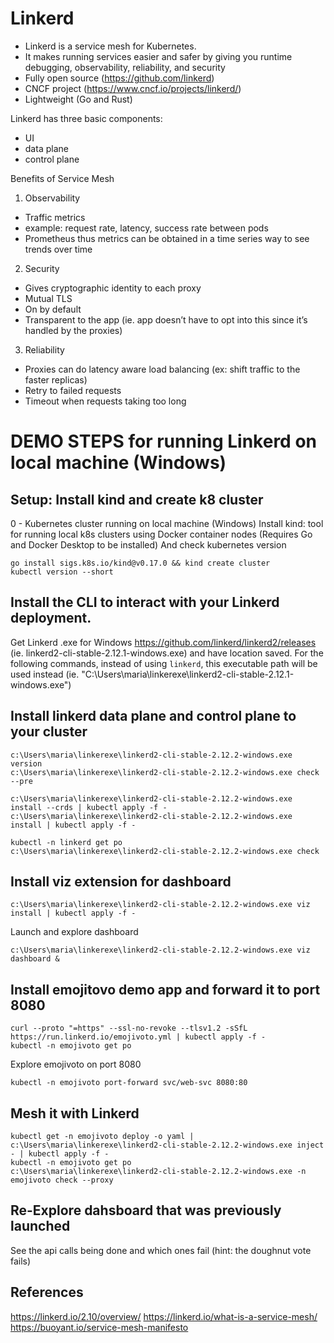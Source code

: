 # Linkerd
- Linkerd is a service mesh for Kubernetes.
- It makes running services easier and safer by giving you runtime debugging, observability, reliability, and security
- Fully open source (https://github.com/linkerd)
- CNCF project (https://www.cncf.io/projects/linkerd/)
- Lightweight (Go and Rust)

Linkerd has three basic components: 
- UI
- data plane
- control plane

Benefits of Service Mesh
1. Observability
- Traffic metrics
- example: request rate, latency, success rate between pods
- Prometheus thus metrics can be obtained in a time series way to see trends over time
2. Security
- Gives cryptographic identity to each proxy
- Mutual TLS
- On by default
- Transparent to the app (ie. app doesn’t have to opt into this since it’s handled by the proxies)
3. Reliability
- Proxies can do latency aware load balancing (ex: shift traffic to the faster replicas)
- Retry to failed requests
- Timeout when requests taking too long


# DEMO STEPS for running Linkerd on local machine (Windows)

## Setup: Install kind and create k8 cluster
0 - Kubernetes cluster running on local machine (Windows)
Install kind: tool for running local k8s clusters using Docker container nodes (Requires Go and Docker Desktop to be installed)
And check kubernetes version
```
go install sigs.k8s.io/kind@v0.17.0 && kind create cluster
kubectl version --short
```

## Install the CLI to interact with your Linkerd deployment.
Get Linkerd .exe for Windows https://github.com/linkerd/linkerd2/releases (ie. linkerd2-cli-stable-2.12.1-windows.exe) and have location saved. For the following commands, instead of using `linkerd`, this executable path will be used instead (ie. "C:\Users\maria\linkerexe\linkerd2-cli-stable-2.12.1-windows.exe")

## Install linkerd data plane and control plane to your cluster
```
c:\Users\maria\linkerexe\linkerd2-cli-stable-2.12.2-windows.exe version
c:\Users\maria\linkerexe\linkerd2-cli-stable-2.12.2-windows.exe check --pre

c:\Users\maria\linkerexe\linkerd2-cli-stable-2.12.2-windows.exe install --crds | kubectl apply -f -
c:\Users\maria\linkerexe\linkerd2-cli-stable-2.12.2-windows.exe install | kubectl apply -f -

kubectl -n linkerd get po
c:\Users\maria\linkerexe\linkerd2-cli-stable-2.12.2-windows.exe check
```

## Install viz extension for dashboard 
```
c:\Users\maria\linkerexe\linkerd2-cli-stable-2.12.2-windows.exe viz install | kubectl apply -f -
```
Launch and explore dashboard
```
c:\Users\maria\linkerexe\linkerd2-cli-stable-2.12.2-windows.exe viz dashboard &
```

## Install emojitovo demo app and forward it to port 8080
```
curl --proto "=https" --ssl-no-revoke --tlsv1.2 -sSfL https://run.linkerd.io/emojivoto.yml | kubectl apply -f -
kubectl -n emojivoto get po
```
Explore emojivoto on port 8080
```
kubectl -n emojivoto port-forward svc/web-svc 8080:80
```

## Mesh it with Linkerd
```
kubectl get -n emojivoto deploy -o yaml | c:\Users\maria\linkerexe\linkerd2-cli-stable-2.12.2-windows.exe inject - | kubectl apply -f -
kubectl -n emojivoto get po
c:\Users\maria\linkerexe\linkerd2-cli-stable-2.12.2-windows.exe -n emojivoto check --proxy
```
## Re-Explore dahsboard that was previously launched 
See the api calls being done and which ones fail (hint: the doughnut vote fails)

## References
https://linkerd.io/2.10/overview/
https://linkerd.io/what-is-a-service-mesh/
https://buoyant.io/service-mesh-manifesto
